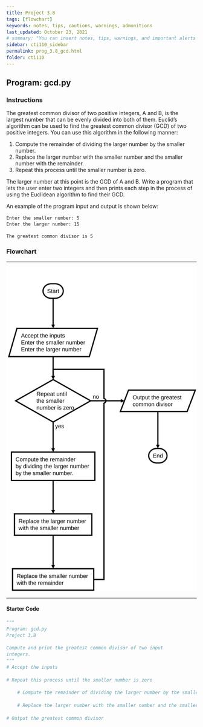 ```yaml
---
title: Project 3.8
tags: [flowchart]
keywords: notes, tips, cautions, warnings, admonitions
last_updated: October 23, 2021
# summary: "You can insert notes, tips, warnings, and important alerts in your content. These notes are stored as shortcodes made available through the linksrefs.hmtl include."
sidebar: cti110_sidebar
permalink: prog_3.8_gcd.html
folder: cti110
---
```

## Program: gcd.py

### Instructions

The greatest common divisor of two positive integers, A and B, is the largest number that can be evenly divided into both of them. Euclid’s algorithm can be used to find the greatest common divisor (GCD) of two positive integers. You can use this algorithm in the following manner:

1. Compute the remainder of dividing the larger number by the smaller number.
2. Replace the larger number with the smaller number and the smaller number with the remainder.
3. Repeat this process until the smaller number is zero.

The larger number at this point is the GCD of A and B. Write a program that lets the user enter two integers and then prints each step in the process of using the Euclidean algorithm to find their GCD.

An example of the program input and output is shown below:

```text
Enter the smaller number: 5
Enter the larger number: 15

The greatest common divisor is 5
```

### Flowchart

---

![gcd flowchart](images/cti110_prog_3.8_gcd.flowchart.svg)

---

#### Starter Code

```python
"""
Program: gcd.py
Project 3.8

Compute and print the greatest common divisor of two input
integers.
"""
# Accept the inputs

# Repeat this process until the smaller number is zero

    # Compute the remainder of dividing the larger number by the smaller number.

    # Replace the larger number with the smaller number and the smaller number with the remainder.

# Output the greatest common divisor

```
